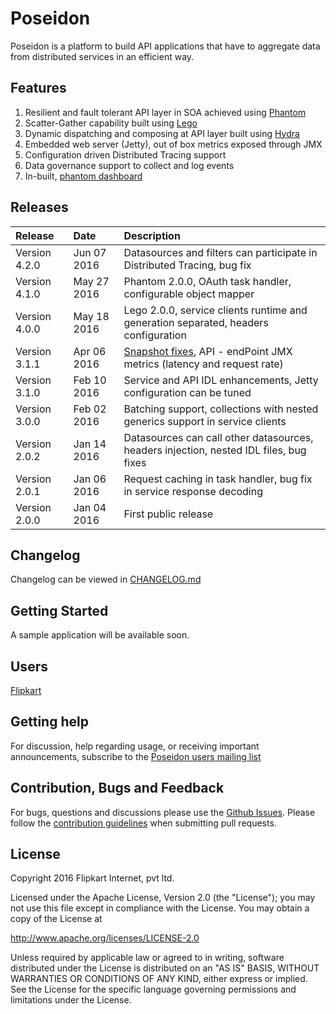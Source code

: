 Poseidon
=======

Poseidon is a platform to build API applications that have to aggregate data from distributed services in an efficient way.

## Features

1. Resilient and fault tolerant API layer in SOA achieved using [Phantom](https://github.com/flipkart/phantom) 
2. Scatter-Gather capability built using [Lego](https://github.com/flipkart-incubator/Lego)
3. Dynamic dispatching and composing at API layer built using [Hydra](https://github.com/flipkart-incubator/hydra)
4. Embedded web server (Jetty), out of box metrics exposed through JMX
5. Configuration driven Distributed Tracing support
6. Data governance support to collect and log events
7. In-built, [phantom dashboard](https://github.com/Flipkart/Phantom#phantom-consoles)

## Releases

| Release | Date | Description |
|:------------|:----------------|:------------|
| Version 4.2.0             | Jun 07 2016      |    Datasources and filters can participate in Distributed Tracing, bug fix
| Version 4.1.0             | May 27 2016      |    Phantom 2.0.0, OAuth task handler, configurable object mapper
| Version 4.0.0             | May 18 2016      |    Lego 2.0.0, service clients runtime and generation separated, headers configuration 
| Version 3.1.1             | Apr 06 2016      |    [Snapshot fixes](https://github.com/flipkart-incubator/Poseidon/blob/master/CHANGELOG.md#311-snapshot-mar-20-2016), API - endPoint JMX metrics (latency and request rate)
| Version 3.1.0             | Feb 10 2016      |    Service and API IDL enhancements, Jetty configuration can be tuned
| Version 3.0.0             | Feb 02 2016      |    Batching support, collections with nested generics support in service clients 
| Version 2.0.2             | Jan 14 2016      |    Datasources can call other datasources, headers injection, nested IDL files, bug fixes 
| Version 2.0.1             | Jan 06 2016      |    Request caching in task handler, bug fix in service response decoding
| Version 2.0.0             | Jan 04 2016      |    First public release

## Changelog

Changelog can be viewed in [CHANGELOG.md](https://github.com/flipkart-incubator/Poseidon/blob/master/CHANGELOG.md)

## Getting Started

A sample application will be available soon.

## Users

[Flipkart](http://www.flipkart.com)

## Getting help
For discussion, help regarding usage, or receiving important announcements, subscribe to the [Poseidon users mailing list](https://groups.google.com/a/flipkart.com/forum/#!forum/poseidon-users)

## Contribution, Bugs and Feedback

For bugs, questions and discussions please use the [Github Issues](https://github.com/flipkart-incubator/Poseidon/issues).
Please follow the [contribution guidelines](https://github.com/flipkart-incubator/Poseidon/blob/master/CONTRIBUTING.md) when submitting pull requests.

## License

Copyright 2016 Flipkart Internet, pvt ltd.

Licensed under the Apache License, Version 2.0 (the "License");
you may not use this file except in compliance with the License.
You may obtain a copy of the License at

http://www.apache.org/licenses/LICENSE-2.0

Unless required by applicable law or agreed to in writing, software
distributed under the License is distributed on an "AS IS" BASIS,
WITHOUT WARRANTIES OR CONDITIONS OF ANY KIND, either express or implied.
See the License for the specific language governing permissions and
limitations under the License.

